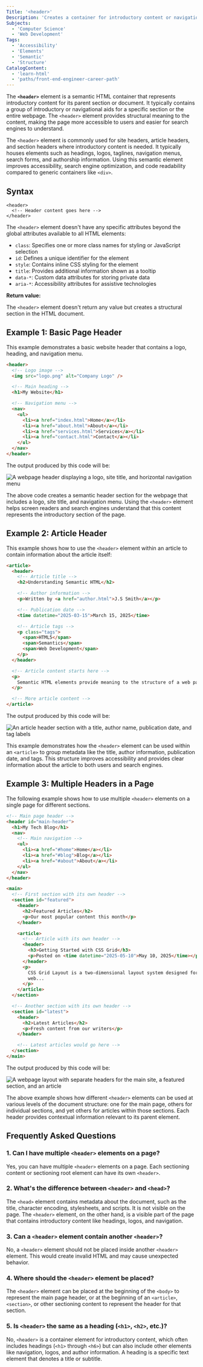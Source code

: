 ```yaml
---
Title: '<header>'
Description: 'Creates a container for introductory content or navigational aids in a document or section.'
Subjects:
  - 'Computer Science'
  - 'Web Development'
Tags:
  - 'Accessibility'
  - 'Elements'
  - 'Semantic'
  - 'Structure'
CatalogContent:
  - 'learn-html'
  - 'paths/front-end-engineer-career-path'
---
```


The **`<header>`** element is a semantic HTML container that represents introductory content for its parent section or document. It typically contains a group of introductory or navigational aids for a specific section or the entire webpage. The `<header>` element provides structural meaning to the content, making the page more accessible to users and easier for search engines to understand.

The `<header>` element is commonly used for site headers, article headers, and section headers where introductory content is needed. It typically houses elements such as headings, logos, taglines, navigation menus, search forms, and authorship information. Using this semantic element improves accessibility, search engine optimization, and code readability compared to generic containers like `<div>`.

## Syntax

```pseudo
<header>
  <!-- Header content goes here -->
</header>
```

The `<header>` element doesn't have any specific attributes beyond the global attributes available to all HTML elements:

- `class`: Specifies one or more class names for styling or JavaScript selection
- `id`: Defines a unique identifier for the element
- `style`: Contains inline CSS styling for the element
- `title`: Provides additional information shown as a tooltip
- `data-*`: Custom data attributes for storing private data
- `aria-*`: Accessibility attributes for assistive technologies

**Return value:**

The `<header>` element doesn't return any value but creates a structural section in the HTML document.

## Example 1: Basic Page Header

This example demonstrates a basic website header that contains a logo, heading, and navigation menu.

```html
<header>
  <!-- Logo image -->
  <img src="logo.png" alt="Company Logo" />

  <!-- Main heading -->
  <h1>My Website</h1>

  <!-- Navigation menu -->
  <nav>
    <ul>
      <li><a href="index.html">Home</a></li>
      <li><a href="about.html">About</a></li>
      <li><a href="services.html">Services</a></li>
      <li><a href="contact.html">Contact</a></li>
    </ul>
  </nav>
</header>
```

The output produced by this code will be:

![A webpage header displaying a logo, site title, and horizontal navigation menu](https://raw.githubusercontent.com/Codecademy/docs/main/media/html-header-output-1.png)

The above code creates a semantic header section for the webpage that includes a logo, site title, and navigation menu. Using the `<header>` element helps screen readers and search engines understand that this content represents the introductory section of the page.

## Example 2: Article Header

This example shows how to use the `<header>` element within an article to contain information about the article itself:

```html
<article>
  <header>
    <!-- Article title -->
    <h2>Understanding Semantic HTML</h2>

    <!-- Author information -->
    <p>Written by <a href="author.html">J.S Smith</a></p>

    <!-- Publication date -->
    <time datetime="2025-03-15">March 15, 2025</time>

    <!-- Article tags -->
    <p class="tags">
      <span>HTML5</span>
      <span>Semantics</span>
      <span>Web Development</span>
    </p>
  </header>

  <!-- Article content starts here -->
  <p>
    Semantic HTML elements provide meaning to the structure of a web page...
  </p>

  <!-- More article content -->
</article>
```

The output produced by this code will be:

![An article header section with a title, author name, publication date, and tag labels](https://raw.githubusercontent.com/Codecademy/docs/main/media/html-header-output-2.png)

This example demonstrates how the `<header>` element can be used within an `<article>` to group metadata like the title, author information, publication date, and tags. This structure improves accessibility and provides clear information about the article to both users and search engines.

## Example 3: Multiple Headers in a Page

The following example shows how to use multiple `<header>` elements on a single page for different sections.

```html
<!-- Main page header -->
<header id="main-header">
  <h1>My Tech Blog</h1>
  <nav>
    <!-- Main navigation -->
    <ul>
      <li><a href="#home">Home</a></li>
      <li><a href="#blog">Blog</a></li>
      <li><a href="#about">About</a></li>
    </ul>
  </nav>
</header>

<main>
  <!-- First section with its own header -->
  <section id="featured">
    <header>
      <h2>Featured Articles</h2>
      <p>Our most popular content this month</p>
    </header>

    <article>
      <!-- Article with its own header -->
      <header>
        <h3>Getting Started with CSS Grid</h3>
        <p>Posted on <time datetime="2025-05-10">May 10, 2025</time></p>
      </header>
      <p>
        CSS Grid Layout is a two-dimensional layout system designed for the
        web...
      </p>
    </article>
  </section>

  <!-- Another section with its own header -->
  <section id="latest">
    <header>
      <h2>Latest Articles</h2>
      <p>Fresh content from our writers</p>
    </header>

    <!-- Latest articles would go here -->
  </section>
</main>
```

The output produced by this code will be:

![A webpage layout with separate headers for the main site, a featured section, and an article](https://raw.githubusercontent.com/Codecademy/docs/main/media/html-header-output-3.png)

The above example shows how different `<header>` elements can be used at various levels of the document structure: one for the main page, others for individual sections, and yet others for articles within those sections. Each header provides contextual information relevant to its parent element.

## Frequently Asked Questions

### 1. Can I have multiple `<header>` elements on a page?

Yes, you can have multiple `<header>` elements on a page. Each sectioning content or sectioning root element can have its own `<header>`.

### 2. What's the difference between `<header>` and `<head>`?

The `<head>` element contains metadata about the document, such as the title, character encoding, stylesheets, and scripts. It is not visible on the page. The `<header>` element, on the other hand, is a visible part of the page that contains introductory content like headings, logos, and navigation.

### 3. Can a `<header>` element contain another `<header>`?

No, a `<header>` element should not be placed inside another `<header>` element. This would create invalid HTML and may cause unexpected behavior.

### 4. Where should the `<header>` element be placed?

The `<header>` element can be placed at the beginning of the `<body>` to represent the main page header, or at the beginning of an `<article>`, `<section>`, or other sectioning content to represent the header for that section.

### 5. Is `<header>` the same as a heading (`<h1>`, `<h2>`, etc.)?

No, `<header>` is a container element for introductory content, which often includes headings (`<h1>` through `<h6>`) but can also include other elements like navigation, logos, and author information. A heading is a specific text element that denotes a title or subtitle.

